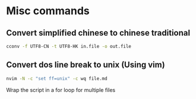 # Misc commands

## Convert simplified chinese to chinese traditional
```bash
cconv -f UTF8-CN -t UTF8-HK in.file -o out.file
```

## Convert dos line break to unix (Using vim)
```bash
nvim -N -c "set ff=unix" -c wq file.md
```

Wrap the script in a for loop for multiple files
